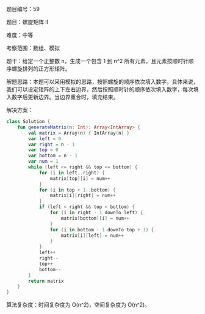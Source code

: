 题目编号：59

题目：螺旋矩阵 II

难度：中等

考察范围：数组、模拟

题干：给定一个正整数 n，生成一个包含 1 到 n^2 所有元素，且元素按顺时针顺序螺旋排列的正方形矩阵。

解题思路：本题可以采用模拟的思路，按照螺旋的顺序依次填入数字。具体来说，我们可以设定矩阵的上下左右边界，然后按照顺时针的顺序依次填入数字，每次填入数字后更新边界。当边界重合时，填充结束。

解决方案：

```kotlin
class Solution {
    fun generateMatrix(n: Int): Array<IntArray> {
        val matrix = Array(n) { IntArray(n) }
        var left = 0
        var right = n - 1
        var top = 0
        var bottom = n - 1
        var num = 1
        while (left <= right && top <= bottom) {
            for (i in left..right) {
                matrix[top][i] = num++
            }
            for (i in top + 1..bottom) {
                matrix[i][right] = num++
            }
            if (left < right && top < bottom) {
                for (i in right - 1 downTo left) {
                    matrix[bottom][i] = num++
                }
                for (i in bottom - 1 downTo top + 1) {
                    matrix[i][left] = num++
                }
            }
            left++
            right--
            top++
            bottom--
        }
        return matrix
    }
}
```

算法复杂度：时间复杂度为 O(n^2)，空间复杂度为 O(n^2)。